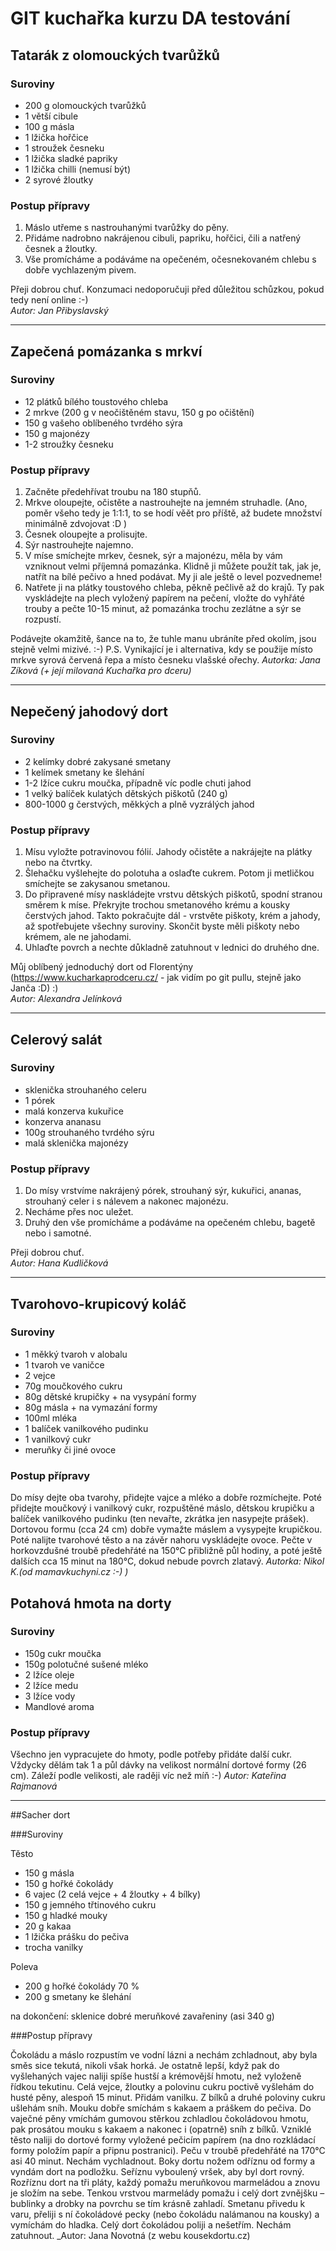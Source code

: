 ﻿# GIT kuchařka kurzu DA testování

## Tatarák z olomouckých tvarůžků

### Suroviny

* 200 g olomouckých tvarůžků
* 1 větší cibule
* 100 g másla
* 1 lžička hořčice
* 1 stroužek česneku
* 1 lžička sladké papriky
* 1 lžička chilli (nemusí být)
* 2 syrové žloutky

### Postup přípravy
1. Máslo utřeme s nastrouhanými tvarůžky do pěny.
2. Přidáme nadrobno nakrájenou cibuli, papriku, hořčici, čili a natřený česnek a žloutky.
3. Vše promícháme a podáváme na opečeném, očesnekovaném chlebu s dobře vychlazeným pivem.

Přeji dobrou chuť. Konzumaci nedoporučuji před důležitou schůzkou, pokud tedy není online :-)  
_Autor: Jan Přibyslavský_

---

## Zapečená pomázanka s mrkví

### Suroviny

* 12 plátků bílého toustového chleba
* 2 mrkve (200 g v neočištěném stavu, 150 g po očištění)
* 150 g vašeho oblíbeného tvrdého sýra
* 150 g majonézy
* 1-2 stroužky česneku

### Postup přípravy
1. Začněte předehřívat troubu na 180 stupňů.
2. Mrkve oloupejte, očistěte a nastrouhejte na jemném struhadle. (Ano, poměr všeho tedy je 1:1:1, to se hodí věět pro příště, až budete množství minimálně zdvojovat :D )
3. Česnek oloupejte a prolisujte.
4. Sýr nastrouhejte najemno.
5. V míse smíchejte mrkev, česnek, sýr a majonézu, měla by vám vzniknout velmi příjemná pomazánka. Klidně ji můžete použít tak, jak je, natřít na bílé pečivo a hned podávat. My ji ale ještě o level pozvedneme!
6. Natřete ji na plátky toustového chleba, pěkně pečlivě až do krajů. Ty pak vyskládejte na plech vyložený papírem na pečení, vložte do vyhřáté trouby a pečte 10-15 minut, až pomazánka trochu zezlátne a sýr se rozpustí.

Podávejte okamžitě, šance na to, že tuhle manu ubráníte před okolím, jsou stejně velmi mizivé. :-) P.S. Vynikající je i alternativa, kdy se použije místo mrkve syrová červená řepa a místo česneku vlašské ořechy. 
_Autorka: Jana Zíková (+ její milovaná Kuchařka pro dceru)_

---

## Nepečený jahodový dort

### Suroviny

* 2 kelímky dobré zakysané smetany  
* 1 kelímek smetany ke šlehání  
* 1-2 lžíce cukru moučka, případně víc podle chuti jahod  
* 1 velký balíček kulatých dětských piškotů (240 g)  
* 800-1000 g čerstvých, měkkých a plně vyzrálých jahod  

### Postup přípravy
1. Mísu vyložte potravinovou fólií. Jahody očistěte a nakrájejte na plátky nebo na čtvrtky.    
2. Šlehačku vyšlehejte do polotuha a oslaďte cukrem. Potom ji metličkou smíchejte se zakysanou smetanou.  
3. Do připravené mísy naskládejte vrstvu dětských piškotů, spodní stranou směrem k míse. Překryjte trochou smetanového krému a kousky čerstvých jahod. Takto pokračujte dál - vrstvěte piškoty, krém a jahody, až spotřebujete všechny suroviny. Skončit byste měli piškoty nebo krémem, ale ne jahodami.  
4. Uhlaďte povrch a nechte důkladně zatuhnout v lednici do druhého dne.  

Můj oblíbený jednoduchý dort od Florentýny (https://www.kucharkaprodceru.cz/ - jak vidím po git pullu, stejně jako Janča :D) :)  
_Autor: Alexandra Jelínková_

---

## Celerový salát

### Suroviny

* sklenička strouhaného celeru
* 1 pórek
* malá konzerva kukuřice
* konzerva ananasu
* 100g strouhaného tvrdého sýru
* malá sklenička majonézy

### Postup přípravy
1. Do mísy vrstvíme nakrájený pórek, strouhaný sýr, kukuřici, ananas, strouhaný celer i s nálevem a nakonec majonézu.
2. Necháme přes noc uležet.
3. Druhý den vše promícháme a podáváme na opečeném chlebu, bagetě nebo i samotné.

Přeji dobrou chuť.  
_Autor: Hana Kudličková_

---

## Tvarohovo-krupicový koláč  

### Suroviny  

* 1 měkký tvaroh v alobalu
* 1 tvaroh ve vaničce
* 2 vejce
* 70g moučkového cukru
* 80g dětské krupičky + na vysypání formy
* 80g másla + na vymazání formy
* 100ml mléka
* 1 balíček vanilkového pudinku
* 1 vanilkový cukr
* meruňky či jiné ovoce

### Postup přípravy  

Do mísy dejte oba tvarohy, přidejte vajce a mléko a dobře rozmíchejte. Poté přidejte moučkový i vanilkový cukr, rozpuštěné máslo, dětskou krupičku a balíček vanilkového pudinku (ten nevařte, zkrátka jen nasypejte prášek). Dortovou formu (cca 24 cm) dobře vymažte máslem a vysypejte krupičkou. Poté nalijte tvarohové těsto a na závěr nahoru vyskládejte ovoce. Pečte v horkovzdušné troubě předehřáté na 150°C přibližně půl hodiny, a poté ještě dalších cca 15 minut na 180°C, dokud nebude povrch zlatavý.
_Autorka: Nikol K.(od mamavkuchyni.cz :-) )_  

## Potahová hmota na dorty

### Suroviny

* 150g cukr moučka
* 150g polotučné sušené mléko
* 2 lžíce oleje
* 2 lžíce medu
* 3 lžíce vody
* Mandlové aroma

### Postup přípravy
Všechno jen vypracujete do hmoty, podle potřeby přidáte další cukr.
Vždycky dělám tak 1 a půl dávky na velikost normální dortové formy (26 cm). Záleží podle velikosti, ale raději víc než míň :-)
_Autor: Kateřina Rajmanová_

---

##Sacher dort

###Suroviny

Těsto
* 150 g másla
* 150 g hořké čokolády
* 6 vajec (2 celá vejce + 4 žloutky + 4 bílky)
* 150 g jemného třtinového cukru
* 150 g hladké mouky
* 20 g kakaa
* 1 lžička prášku do pečiva
* trocha vanilky

Poleva
* 200 g hořké čokolády 70 %
* 200 g smetany ke šlehání

na dokončení: sklenice dobré meruňkové zavařeniny (asi 340 g)

###Postup přípravy

Čokoládu a máslo rozpustím ve vodní lázni a nechám zchladnout, aby byla směs sice tekutá, nikoli však horká. Je ostatně lepší, když pak do vyšlehaných vajec naliji spíše hustší a krémovější hmotu, než vyloženě řídkou tekutinu.
Celá vejce, žloutky a polovinu cukru poctivě vyšlehám do husté pěny, alespoň 15 minut. Přidám vanilku.
Z bílků a druhé poloviny cukru ušlehám sníh. Mouku dobře smíchám s kakaem a práškem do pečiva.
Do vaječné pěny vmíchám gumovou stěrkou zchladlou čokoládovou hmotu, pak prosátou mouku s kakaem a nakonec i (opatrně) sníh z bílků.
Vzniklé těsto naliji do dortové formy vyložené pečicím papírem (na dno rozkládací formy položím papír a připnu postranici). Peču v troubě předehřáté na 170°C asi 40 minut. Nechám vychladnout.
Boky dortu nožem odříznu od formy a vyndám dort na podložku. Seříznu vyboulený vršek, aby byl dort rovný. Rozříznu dort na tři pláty, každý pomažu meruňkovou marmeládou a znovu je složím na sebe. Tenkou vrstvou marmelády pomažu i celý dort zvnějšku – bublinky a drobky na povrchu se tím krásně zahladí.
Smetanu přivedu k varu, přeliji s ní čokoládové pecky (nebo čokoládu nalámanou na kousky) a vymíchám do hladka. Celý dort čokoládou poliji a nešetřím. Nechám zatuhnout.
_Autor: Jana Novotná (z webu kousekdortu.cz)